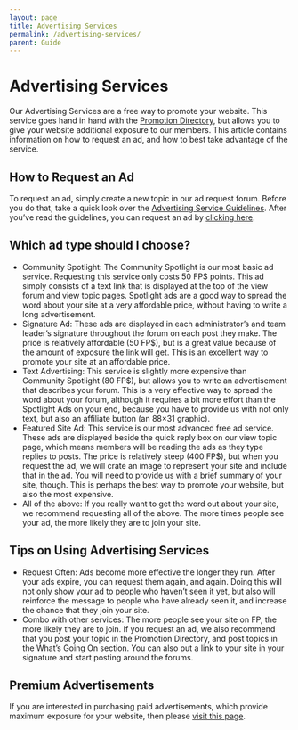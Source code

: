 ```yaml
---
layout: page
title: Advertising Services
permalink: /advertising-services/
parent: Guide
---
```

# Advertising Services



Our Advertising Services are a free way to promote your website. This service goes hand in hand with the [Promotion Directory](https://forumpromotion.net/forum/guide/directory/), but allows you to give your website additional exposure to our members. This article contains information on how to request an ad, and how to best take advantage of the service.

## How to Request an Ad

To request an ad, simply create a new topic in our ad request forum. Before you do that, take a quick look over the [Advertising Service Guidelines](https://forumpromotion.net/forum/viewtopic.php?f=236&t=132178). After you’ve read the guidelines, you can request an ad by [clicking here](https://forumpromotion.net/forum/forums/advertising-services.236/create-thread).

## Which ad type should I choose?

- Community Spotlight: The Community Spotlight is our most basic ad service. Requesting this service only costs 50 FP$ points. This ad simply consists of a text link that is displayed at the top of the view forum and view topic pages. Spotlight ads are a good way to spread the word about your site at a very affordable price, without having to write a long advertisement.
- Signature Ad: These ads are displayed in each administrator’s and team leader’s signature throughout the forum on each post they make. The price is relatively affordable (50 FP$), but is a great value because of the amount of exposure the link will get. This is an excellent way to promote your site at an affordable price.
- Text Advertising: This service is slightly more expensive than Community Spotlight (80 FP$), but allows you to write an advertisement that describes your forum. This is a very effective way to spread the word about your forum, although it requires a bit more effort than the Spotlight Ads on your end, because you have to provide us with not only text, but also an affiliate button (an 88×31 graphic).
- Featured Site Ad: This service is our most advanced free ad service. These ads are displayed beside the quick reply box on our view topic page, which means members will be reading the ads as they type replies to posts. The price is relatively steep (400 FP$), but when you request the ad, we will crate an image to represent your site and include that in the ad. You will need to provide us with a brief summary of your site, though. This is perhaps the best way to promote your website, but also the most expensive.
- All of the above: If you really want to get the word out about your site, we recommend requesting all of the above. The more times people see your ad, the more likely they are to join your site.

## Tips on Using Advertising Services

- Request Often: Ads become more effective the longer they run. After your ads expire, you can request them again, and again. Doing this will not only show your ad to people who haven’t seen it yet, but also will reinforce the message to people who have already seen it, and increase the chance that they join your site.
- Combo with other services: The more people see your site on FP, the more likely they are to join. If you request an ad, we also recommend that you post your topic in the Promotion Directory, and post topics in the What’s Going On section. You can also put a link to your site in your signature and start posting around the forums.

## Premium Advertisements

If you are interested in purchasing paid advertisements, which provide maximum exposure for your website, then please [visit this page](https://forumpromotion.net/advertise/).
